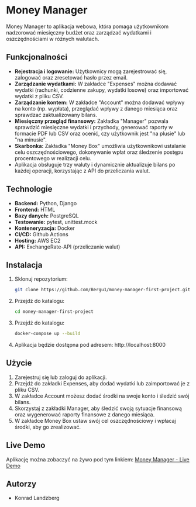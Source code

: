 # Money Manager
Money Manager to aplikacja webowa, która pomaga użytkownikom nadzorować miesięczny budżet oraz zarządzać wydatkami i oszczędnościami w różnych walutach.

## Funkcjonalności
* **Rejestracja i logowanie:** Użytkownicy mogą zarejestrować się, zalogować oraz zresetować hasło przez email.
* **Zarządzanie wydatkami:** W zakładce "Expenses" można dodawać wydatki (rachunki, codzienne zakupy, wydatki losowe) oraz importować wydatki z pliku CSV.
* **Zarządzanie kontem:** W zakładce "Account" można dodawać wpływy na konto (np. wypłata), przeglądać wpływy z danego miesiąca oraz sprawdzać zaktualizowany bilans.
* **Miesięczny przegląd finansowy:** Zakładka "Manager" pozwala sprawdzić miesięczne wydatki i przychody, generować raporty w formacie PDF lub CSV oraz ocenić, czy użytkownik jest "na plusie" lub "na minusie".
* **Skarbonka:** Zakładka "Money Box" umożliwia użytkownikowi ustalanie celu oszczędnościowego, dokonywanie wpłat oraz śledzenie postępu procentowego w realizacji celu.
* Aplikacja obsługuje trzy waluty i dynamicznie aktualizuje bilans po każdej operacji, korzystając z API do przeliczania walut.

## Technologie
* **Backend:** Python, Django
* **Frontend:** HTML
* **Bazy danych:** PostgreSQL
* **Testowanie:** pytest, unittest.mock
* **Konteneryzacja:** Docker
* **CI/CD:** Github Actions
* **Hosting:** AWS EC2
* **API:** ExchangeRate-API (przeliczanie walut)

## Instalacja
1. Sklonuj repozytorium:
   ```bash
   git clone https://github.com/Bergu1/money-manager-first-project.git
   ```
2. Przejdź do katalogu:
   ```bash
   cd money-manager-first-project
   ```
3. Przejdź do katalogu:
   ```bash
   docker-compose up --build
   ```
4. Aplikacja będzie dostępna pod adresem: http://localhost:8000

## Użycie
1. Zarejestruj się lub zaloguj do aplikacji.
2. Przejdź do zakładki Expenses, aby dodać wydatki lub zaimportować je z pliku CSV.
3. W zakładce Account możesz dodać środki na swoje konto i śledzić swój bilans.
4. Skorzystaj z zakładki Manager, aby śledzić swoją sytuacje finansową oraz wygenerować raporty finansowe z danego miesiąca.
5. W zakładce Money Box ustaw swój cel oszczędnościowy i wpłacaj środki, aby go zrealizować.

## Live Demo 
Aplikację można zobaczyć na żywo pod tym linkiem:
[Money Manager - Live Demo](http://ec2-13-60-82-173.eu-north-1.compute.amazonaws.com/login/)

## Autorzy 
* Konrad Landzberg 
